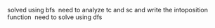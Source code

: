 solved using bfs
​
need to analyze tc and sc and
write the intoposition function
​
need to solve using dfs